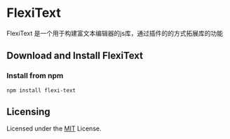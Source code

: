 # FlexiText

FlexiText 是一个用于构建富文本编辑器的js库，通过插件的的方式拓展库的功能 

## Download and Install FlexiText

### Install from npm

```
npm install flexi-text
```

## Licensing

Licensed under the [MIT](https://github.com/tsoil/FlexiText/blob/main/LICENSE.txt) License.
